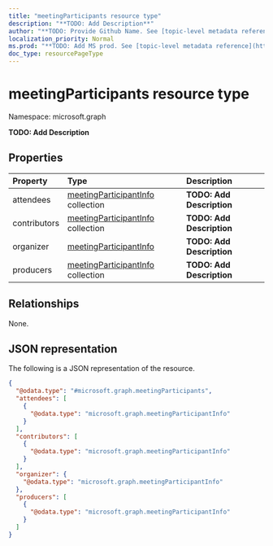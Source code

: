 ```yaml
---
title: "meetingParticipants resource type"
description: "**TODO: Add Description**"
author: "**TODO: Provide Github Name. See [topic-level metadata reference](https://msgo.azurewebsites.net/add/document/guidelines/metadata.html#topic-level-metadata)**"
localization_priority: Normal
ms.prod: "**TODO: Add MS prod. See [topic-level metadata reference](https://msgo.azurewebsites.net/add/document/guidelines/metadata.html#topic-level-metadata)**"
doc_type: resourcePageType
---
```


# meetingParticipants resource type

Namespace: microsoft.graph



**TODO: Add Description**

## Properties
|Property|Type|Description|
|:---|:---|:---|
|attendees|[meetingParticipantInfo](../resources/meetingparticipantinfo.md) collection|**TODO: Add Description**|
|contributors|[meetingParticipantInfo](../resources/meetingparticipantinfo.md) collection|**TODO: Add Description**|
|organizer|[meetingParticipantInfo](../resources/meetingparticipantinfo.md)|**TODO: Add Description**|
|producers|[meetingParticipantInfo](../resources/meetingparticipantinfo.md) collection|**TODO: Add Description**|

## Relationships
None.

## JSON representation
The following is a JSON representation of the resource.
<!-- {
  "blockType": "resource",
  "@odata.type": "microsoft.graph.meetingParticipants"
}
-->
``` json
{
  "@odata.type": "#microsoft.graph.meetingParticipants",
  "attendees": [
    {
      "@odata.type": "microsoft.graph.meetingParticipantInfo"
    }
  ],
  "contributors": [
    {
      "@odata.type": "microsoft.graph.meetingParticipantInfo"
    }
  ],
  "organizer": {
    "@odata.type": "microsoft.graph.meetingParticipantInfo"
  },
  "producers": [
    {
      "@odata.type": "microsoft.graph.meetingParticipantInfo"
    }
  ]
}
```

